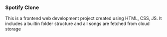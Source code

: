 ### Spotify Clone
This is a frontend web development project created using HTML, CSS, JS.
It includes a builtin folder structure and all songs are fetched from cloud storage

